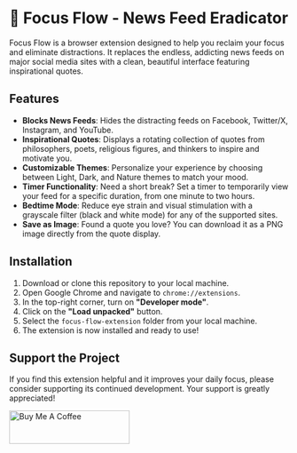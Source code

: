 # 🌟 Focus Flow - News Feed Eradicator

Focus Flow is a browser extension designed to help you reclaim your focus and eliminate distractions. It replaces the endless, addicting news feeds on major social media sites with a clean, beautiful interface featuring inspirational quotes.

## Features

- **Blocks News Feeds**: Hides the distracting feeds on Facebook, Twitter/X, Instagram, and YouTube.
- **Inspirational Quotes**: Displays a rotating collection of quotes from philosophers, poets, religious figures, and thinkers to inspire and motivate you.
- **Customizable Themes**: Personalize your experience by choosing between Light, Dark, and Nature themes to match your mood.
- **Timer Functionality**: Need a short break? Set a timer to temporarily view your feed for a specific duration, from one minute to two hours.
- **Bedtime Mode**: Reduce eye strain and visual stimulation with a grayscale filter (black and white mode) for any of the supported sites.
- **Save as Image**: Found a quote you love? You can download it as a PNG image directly from the quote display.

## Installation

1.  Download or clone this repository to your local machine.
2.  Open Google Chrome and navigate to `chrome://extensions`.
3.  In the top-right corner, turn on **"Developer mode"**.
4.  Click on the **"Load unpacked"** button.
5.  Select the `focus-flow-extension` folder from your local machine.
6.  The extension is now installed and ready to use!

## Support the Project

If you find this extension helpful and it improves your daily focus, please consider supporting its continued development. Your support is greatly appreciated!

<a href="https://buymeacoffee.com/hasibsarkar" target="_blank">
  <img src="https://cdn.buymeacoffee.com/buttons/v2/default-yellow.png" alt="Buy Me A Coffee" style="height: 60px !important;width: 217px !important;" >
</a>